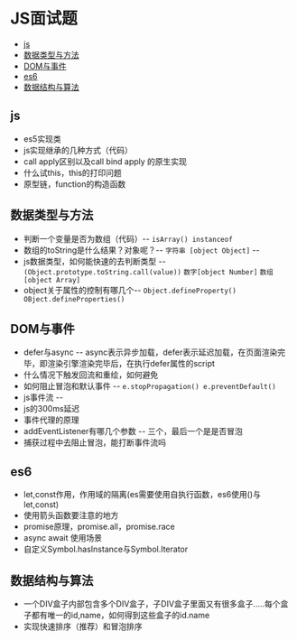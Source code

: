 # JS面试题

- [js](#js)
- [数据类型与方法](#数据类型与方法)
- [DOM与事件](#DOM与事件)
- [es6](#es6)
- [数据结构与算法](#数据结构与算法)

## js

- es5实现类
- js实现继承的几种方式（代码）
- call apply区别以及call bind apply 的原生实现
- 什么试this，this的打印问题
- 原型链，function的构造函数

## 数据类型与方法

- 判断一个变量是否为数组（代码）-- `isArray() instanceof`
- 数组的toString是什么结果？对象呢？-- `字符串 [object Object]` -- 
- js数据类型，如何能快速的去判断类型 -- `(Object.prototype.toString.call(value))` `数字[object Number]` `数组[object Array]`
- object关于属性的控制有哪几个-- `Object.defineProperty() OBject.defineProperties()`

## DOM与事件

- defer与async -- async表示异步加载，defer表示延迟加载，在页面渲染完毕，即渲染引擎渲染完毕后，在执行defer属性的script
- 什么情况下触发回流和重绘，如何避免
- 如何阻止冒泡和默认事件 -- `e.stopPropagation() e.preventDefault()`
- js事件流 -- 
- js的300ms延迟
- 事件代理的原理
- addEventListener有哪几个参数 -- 三个，最后一个是是否冒泡
- 捕获过程中去阻止冒泡，能打断事件流吗


## es6

- let,const作用，作用域的隔离(es需要使用自执行函数，es6使用()与let,const)
- 使用箭头函数要注意的地方
- promise原理，promise.all，promise.race
- async await 使用场景
- 自定义Symbol.hasInstance与Symbol.Iterator

## 数据结构与算法

- 一个DIV盒子内部包含多个DIV盒子，子DIV盒子里面又有很多盒子.....每个盒子都有唯一的id,name，如何得到这些盒子的id.name
- 实现快速排序（推荐）和冒泡排序
